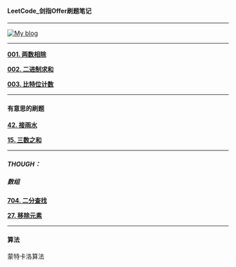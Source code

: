 #### LeetCode_剑指Offer刷题笔记
---

<a href="https://jibinghu.github.io">
    <img src="https://img.shields.io/badge/website-000000?style=for-the-badge&logo=About.me&logoColor=white" alt="My blog">
</a>

---

**<a href="https://leetcode.cn/problems/xoh6Oh/solutions/2782319/liang-chong-fang-fa-qiu-jie-liang-001-li-ed2d">001. 两数相除</a>**

**<a href="https://leetcode.cn/problems/add-binary/solutions/2782679/shi-xian-by-zhu-pi-3-jg2w">002. 二进制求和</a>**

**<a href="https://leetcode.cn/problems/w3tCBm/description/?envType=problem-list-v2&envId=TP9kvfRn">003. 比特位计数</a>**


---

#### 有意思的刷题


**<a href="https://leetcode.cn/problems/trapping-rain-water/solutions/">42. 接雨水</a>**

**<a href="https://leetcode.cn/problems/3sum/description/?fileGuid=tKQP6HRHJwJyWpgd">15. 三数之和</a>**


---

#### *THOUGH：*

##### 数组

**<a href="https://leetcode.cn/problems/binary-search/description/">704. 二分查找</a>**

**<a href="https://leetcode.cn/problems/remove-element/">27. 移除元素</a>**

---

#### 算法

蒙特卡洛算法